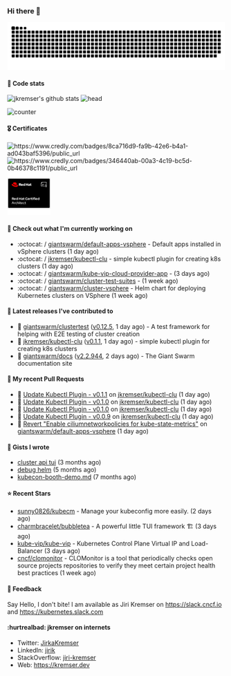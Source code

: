 ### Hi there 👋

<picture>
  <source media="(prefers-color-scheme: dark)" srcset="github-snake-dark.svg" />
  <source media="(prefers-color-scheme: light)" srcset="github-snake.svg" />
  <img alt="github-snake" src="github-snake.svg" />
</picture>

#### 📱 Code stats

![jkremser's github stats](https://github-readme-stats.vercel.app/api?username=jkremser&count_private=true&show_icons=true&hide_border=false&theme=tokyonight&title_color=5bcdec&bg_color=0d1117&border_radius=false) ![head](https://user-images.githubusercontent.com/535866/175570014-71166aaa-95f7-4a4f-869c-93a16481de4e.jpeg)



![counter](https://komarev.com/ghpvc/?username=jkremser&color=5bcdec&style=for-the-badge)

#### 🎖 Certificates
<p align="left">
    <a style="text-decoration: none !important;" href="https://www.credly.com/badges/8ca716d9-fa9b-42e6-b4a1-ad043baf5396/public_url">
        <img src="https://training.linuxfoundation.org/wp-content/uploads/2022/11/CKA.png" alt="https://www.credly.com/badges/8ca716d9-fa9b-42e6-b4a1-ad043baf5396/public_url" width="110" height="110"/>
    </a>
    <a style="text-decoration: none !important;" href="https://www.credly.com/badges/346440ab-00a3-4c19-bc5d-0b46378c1191/public_url">
        <img src="https://training.linuxfoundation.org/wp-content/uploads/2022/11/CKS.png" alt="https://www.credly.com/badges/346440ab-00a3-4c19-bc5d-0b46378c1191/public_url" width="110" height="110"/>
    </a>
    <a style="text-decoration: none !important;" href="https://rhtapps.redhat.com/verify/?certId=120-194-022">
        <img src="./rhca.png" alt="https://rhtapps.redhat.com/verify/?certId=120-194-022" width="100" height="100"/>
    </a>
</p>

#### 👷 Check out what I'm currently working on

- :octocat: / [giantswarm/default-apps-vsphere](https://github.com/giantswarm/default-apps-vsphere) - Default apps installed in vSphere clusters (1 day ago)
- :octocat: / [jkremser/kubectl-clu](https://github.com/jkremser/kubectl-clu) - simple kubectl plugin for creating k8s clusters (1 day ago)
- :octocat: / [giantswarm/kube-vip-cloud-provider-app](https://github.com/giantswarm/kube-vip-cloud-provider-app) -  (3 days ago)
- :octocat: / [giantswarm/cluster-test-suites](https://github.com/giantswarm/cluster-test-suites) -  (1 week ago)
- :octocat: / [giantswarm/cluster-vsphere](https://github.com/giantswarm/cluster-vsphere) - Helm chart for deploying Kubernetes clusters on VSphere (1 week ago)

#### 🔭 Latest releases I've contributed to

- 🎉 [giantswarm/clustertest](https://github.com/giantswarm/clustertest) ([v0.12.5](https://github.com/giantswarm/clustertest/releases/tag/v0.12.5), 1 day ago) - A test framework for helping with E2E testing of cluster creation
- 🎉 [jkremser/kubectl-clu](https://github.com/jkremser/kubectl-clu) ([v0.1.1](https://github.com/jkremser/kubectl-clu/releases/tag/v0.1.1), 1 day ago) - simple kubectl plugin for creating k8s clusters
- 🎉 [giantswarm/docs](https://github.com/giantswarm/docs) ([v2.2.944](https://github.com/giantswarm/docs/releases/tag/v2.2.944), 2 days ago) - The Giant Swarm documentation site

#### 🔨 My recent Pull Requests

- 💪 [Update Kubectl Plugin - v0.1.1](https://github.com/jkremser/kubectl-clu/pull/15) on [jkremser/kubectl-clu](https://github.com/jkremser/kubectl-clu) (1 day ago)
- 💪 [Update Kubectl Plugin - v0.1.0](https://github.com/jkremser/kubectl-clu/pull/14) on [jkremser/kubectl-clu](https://github.com/jkremser/kubectl-clu) (1 day ago)
- 💪 [Update Kubectl Plugin - v0.1.0](https://github.com/jkremser/kubectl-clu/pull/13) on [jkremser/kubectl-clu](https://github.com/jkremser/kubectl-clu) (1 day ago)
- 💪 [Update Kubectl Plugin - v0.0.9](https://github.com/jkremser/kubectl-clu/pull/12) on [jkremser/kubectl-clu](https://github.com/jkremser/kubectl-clu) (1 day ago)
- 💪 [Revert &#34;Enable ciliumnetworkpolicies for kube-state-metrics&#34;](https://github.com/giantswarm/default-apps-vsphere/pull/164) on [giantswarm/default-apps-vsphere](https://github.com/giantswarm/default-apps-vsphere) (1 day ago)

#### 📓 Gists I wrote

- [cluster api tui](https://gist.github.com/176c5bae04a9db8feea0f72217e8eff5) (3 months ago)
- [debug helm](https://gist.github.com/40bc6009eefdea63b57854becf8409a5) (5 months ago)
- [kubecon-booth-demo.md](https://gist.github.com/8ec12c94e4ff2fc8aa0ee0754363a035) (7 months ago)

#### ⭐ Recent Stars

- [sunny0826/kubecm](https://github.com/sunny0826/kubecm) - Manage your kubeconfig more easily. (2 days ago)
- [charmbracelet/bubbletea](https://github.com/charmbracelet/bubbletea) - A powerful little TUI framework 🏗 (3 days ago)
- [kube-vip/kube-vip](https://github.com/kube-vip/kube-vip) - Kubernetes Control Plane Virtual IP and Load-Balancer (3 days ago)
- [cncf/clomonitor](https://github.com/cncf/clomonitor) - CLOMonitor is a tool that periodically checks open source projects repositories to verify they meet certain project health best practices (1 week ago)

#### 💬 Feedback

Say Hello, I don't bite! I am available as Jiri Kremser on https://slack.cncf.io and https://kubernetes.slack.com


#### :hurtrealbad: jkremser on internets

- Twitter: <a href="https://twitter.com/JirkaKremser">JirkaKremser</a>
- LinkedIn: <a href="https://www.linkedin.com/in/jirik/">jirik</a>
- StackOverflow: <a href="https://stackoverflow.com/users/1594980/jiri-kremser">jiri-kremser</a>
- Web: https://kremser.dev